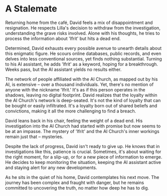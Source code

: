# A Stalemate

Returning home from the café, David feels a mix of disappointment and resignation. He respects Lilla's decision to withdraw from the investigation, understanding the grave risks involved. Alone with his thoughts, he tries to process the information about 'Ifrit' but hits a dead end.

Determined, David exhausts every possible avenue to unearth details about this enigmatic figure. He scours online databases, public records, and even delves into less conventional sources, yet finds nothing substantial. Turning to his AI assistant, he adds 'Ifrit' as a keyword, hoping for a breakthrough. Weeks pass, but the AI assistant yields no results either.

The network of people affiliated with the AI Church, as mapped out by his AI, is extensive – over a thousand individuals. Yet, there's no mention of anyone with the nickname 'Ifrit.' It's as if this person operates in the shadows, leaving no digital footprint. David realizes that the loyalty within the AI Church's network is deep-seated. It's not the kind of loyalty that can be bought or easily infiltrated. It's a loyalty born out of shared beliefs and convictions, making it all the more challenging to find a breach.

David leans back in his chair, feeling the weight of a dead end. His investigation into the AI Church had started with promise but now seems to be at an impasse. The mystery of 'Ifrit' and the AI Church's inner workings remain just that – mysteries.

Despite the lack of progress, David isn't ready to give up. He knows that in investigations like this, patience is crucial. Sometimes, it's about waiting for the right moment, for a slip-up, or for a new piece of information to emerge. He decides to keep monitoring the situation, keeping the AI assistant active and staying alert for any new developments.

As he sits in the quiet of his home, David contemplates his next move. The journey has been complex and fraught with danger, but he remains committed to uncovering the truth, no matter how deep he has to dig.

